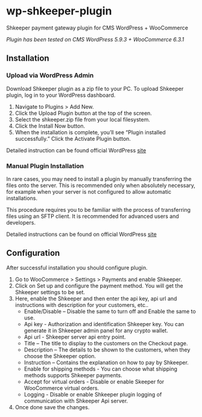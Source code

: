 # wp-shkeeper-plugin
Shkeeper payment gateway plugin for CMS WordPress + WooCommerce

*Plugin has been tested on CMS WordPress 5.9.3 + WooCommerce 6.3.1*

## Installation
### Upload via WordPress Admin

Download Shkeeper plugin as a zip file to your PC.
To upload Shkeeper plugin, log in to your WordPress dashboard.
1. Navigate to Plugins > Add New.
2. Click the Upload Plugin button at the top of the screen.
3. Select the shkeeper.zip file from your local filesystem.
4. Click the Install Now button.
5. When the installation is complete, you’ll see “Plugin installed successfully.” Click the Activate Plugin button.
   
Detailed instruction can be found official WordPress [site](https://wordpress.org/support/article/managing-plugins/#upload-via-wordpress-admin)
### Manual Plugin Installation

In rare cases, you may need to install a plugin by manually transferring the files onto the server. This is recommended only when absolutely necessary, for example when your server is not configured to allow automatic installations.

This procedure requires you to be familiar with the process of transferring files using an SFTP client. It is recommended for advanced users and developers.

Detailed instructions can be found on official WordPress [site](https://wordpress.org/support/article/managing-plugins)

## Configuration

After successful installation you should configure plugin.
1. Go to WooCommerce > Settings > Payments and enable Shkeeper.
2. Click on Set up and configure the payment method. You will get the Shkeeper settings to be set.
3. Here, enable the Shkeeper and then enter the api key, api url and instructions with description for your customers, etc..
    * Enable/Disable – Disable the same to turn off and Enable the same to use.
    * Api key - Authorization and identification Shkeeper key. You can generate it in Shkeeper admin panel for any crypto wallet.
    * Api url - Shkeeper server api entry point. 
    * Title – The title to display to the customers on the Checkout page.
    * Description – The details to be shown to the customers, when they choose the Shkeeper option.
    * Instruction – Contains the explanation on how to pay by Shkeeper.
    * Enable for shipping methods - You can choose what shipping methods supports Shkeeper payments.
    * Accept for virtual orders - Disable or enable Skeeper for WooCommerce virtual orders.
    * Logging - Disable or enable Shkeeper plugin logging of communication with Shkeeper Api server.
4. Once done save the changes.